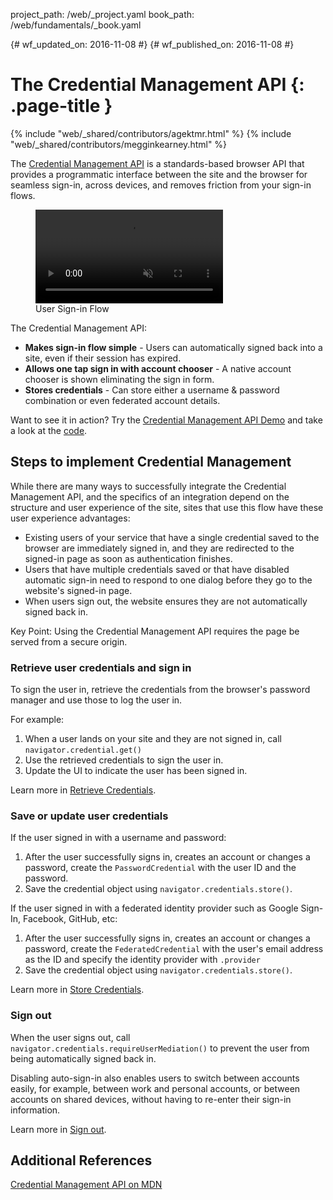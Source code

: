 project_path: /web/_project.yaml
book_path: /web/fundamentals/_book.yaml

{# wf_updated_on: 2016-11-08 #}
{# wf_published_on: 2016-11-08 #}

# The Credential Management API {: .page-title }

{% include "web/_shared/contributors/agektmr.html" %}
{% include "web/_shared/contributors/megginkearney.html" %}

The [Credential Management API](https://www.w3.org/TR/credential-management/)
is a standards-based browser API that provides a programmatic interface
between the site and the browser for seamless sign-in, across devices, and
removes friction from your sign-in flows.

<div class="attempt-right">
  <figure>
    <video src="animations/credential-management-smaller.mov" style="max-height: 400px;" autoplay muted loop controls></video>
    <figcaption>User Sign-in Flow</figcaption>
  </figure>
</div>

The Credential Management API:

* **Makes sign-in flow simple** - Users can automatically signed back into a 
  site, even if their session has expired.
* **Allows one tap sign in with account chooser** - A native account chooser is shown
  eliminating the sign in form.
* **Stores credentials** - Can store either a username & password combination
  or even federated account details.

Want to see it in action? Try the
[Credential Management API Demo](https://credential-management-sample.appspot.com)
and take a look at the
[code](https://github.com/GoogleChrome/credential-management-sample).

<div class="clearfix"></div>


## Steps to implement Credential Management

While there are many ways to successfully integrate the Credential Management
API, and the specifics of an integration depend on the structure and user
experience of the site, sites that use this flow have these user experience
advantages:

* Existing users of your service that have a single credential saved to the
  browser are immediately signed in, and they are redirected to the signed-in
  page as soon as authentication finishes.
* Users that have multiple credentials saved or that have disabled automatic
  sign-in need to respond to one dialog before they go to the website's
  signed-in page.
* When users sign out, the website ensures they are not automatically
  signed back in.

Key Point: Using the Credential Management API requires the page be served
from a secure origin.

### Retrieve user credentials and sign in

To sign the user in, retrieve the credentials from the browser's password
manager and use those to log the user in.

For example:

1. When a user lands on your site and they are not signed in, 
   call `navigator.credential.get()`
2. Use the retrieved credentials to sign the user in.
3. Update the UI to indicate the user has been signed in.

Learn more in
[Retrieve Credentials](/web/fundamentals/security/credential-management/retrieve-credentials).

### Save or update user credentials

If the user signed in with a username and password:

1. After the user successfully signs in, creates an account or changes a
   password, create the `PasswordCredential` with the user ID and
   the password.
2. Save the credential object using `navigator.credentials.store()`.


If the user signed in with a federated identity provider such as Google
Sign-In, Facebook, GitHub, etc:

1. After the user successfully signs in, creates an account or changes a
   password, create the `FederatedCredential` with the user's email address as
   the ID and specify the identity provider with `.provider` 
2. Save the credential object using `navigator.credentials.store()`.

Learn more in
[Store Credentials](/web/fundamentals/security/credential-management/store-credentials).

### Sign out

When the user signs out, call `navigator.credentials.requireUserMediation()`
to prevent the user from being automatically signed back in.

Disabling auto-sign-in also enables users to switch between accounts easily,
for example, between work and personal accounts, or between accounts on
shared devices, without having to re-enter their sign-in information.

Learn more in
[Sign out](/web/fundamentals/security/credential-management/retrieve-credentials#sign-out).


## Additional References

[Credential Management API on MDN](https://developer.mozilla.org/en-US/docs/Web/API/Credential_Management_API)
